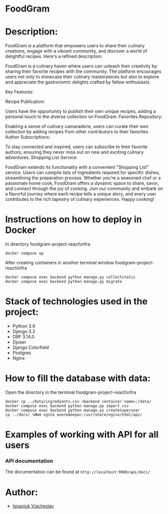 # FoodGram

# Description:
FoodGram is a platform that empowers users to share their culinary creations, engage with a vibrant community, and discover a world of delightful recipes. Here's a refined description:

FoodGram is a culinary haven where users can unleash their creativity by sharing their favorite recipes with the community. The platform encourages users not only to showcase their culinary masterpieces but also to explore and appreciate the gastronomic delights crafted by fellow enthusiasts.

Key Features:

Recipe Publication:

Users have the opportunity to publish their own unique recipes, adding a personal touch to the diverse collection on FoodGram.
Favorites Repository:

Enabling a sense of culinary camaraderie, users can curate their own collection by adding recipes from other contributors to their favorites.
Author Subscriptions:

To stay connected and inspired, users can subscribe to their favorite authors, ensuring they never miss out on new and exciting culinary adventures.
Shopping List Service:

FoodGram extends its functionality with a convenient "Shopping List" service. Users can compile lists of ingredients required for specific dishes, streamlining the preparation process.
Whether you're a seasoned chef or a passionate home cook, FoodGram offers a dynamic space to share, savor, and connect through the joy of cooking. Join our community and embark on a flavorful journey where each recipe tells a unique story, and every user contributes to the rich tapestry of culinary experiences. Happy cooking!


# Instructions on how to deploy in Docker

In directory foodgram-project-react\infra
```
docker compose up
```
After creating containers in another terminal window foodgram-project-react\infra
```
docker compose exec backend python manage.py collectstatic
docker compose exec backend python manage.py migrate
```


# Stack of technologies used in the project:

- Python 3.9
- Django 3.2
- DRF 3.14.0
- Djoser
- Django Colorfield
- Postgres 
- Nginx

# How to fill the database with data:

Open the directory in the terminal foodgram-project-react\infra
```
docker cp ../data/ingredients.csv <backend container name>:/data/
docker compose exec backend python manage.py import_csv
docker compose exec backend python manage.py createsuperuser
cp ../docs/ <Имя nginx контейнера>:/usr/share/nginx/html/api/

```

# Examples of working with API for all users

### API documentation

The documentation can be found at `http://localhost:9000/api/docs/`


# Author:

- [Ispaniuk Viacheslav](https://github.com/Basmelek18)

